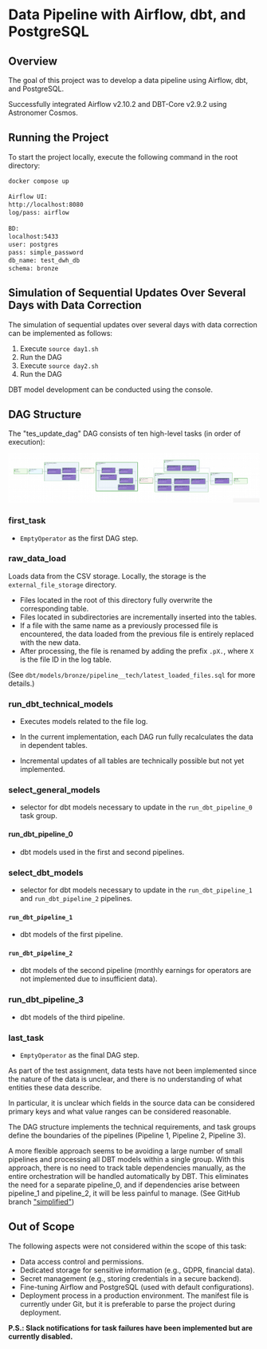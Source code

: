 # Data Pipeline with Airflow, dbt, and PostgreSQL

## Overview
The goal of this project was to develop a data pipeline using Airflow, dbt, and PostgreSQL.

Successfully integrated Airflow v2.10.2 and DBT-Core v2.9.2 using Astronomer Cosmos.

## Running the Project
To start the project locally, execute the following command in the root directory:

```sh
docker compose up
```
```
Airflow UI:
http://localhost:8080
log/pass: airflow

BD: 
localhost:5433
user: postgres
pass: simple_password
db_name: test_dwh_db
schema: bronze
```

## Simulation of Sequential Updates Over Several Days with Data Correction

The simulation of sequential updates over several days with data correction can be implemented as follows:

1. Execute `source day1.sh`
2. Run the DAG
3. Execute `source day2.sh`
4. Run the DAG

DBT model development can be conducted using the console.

## DAG Structure
The "tes_update_dag" DAG consists of ten high-level tasks (in order of execution):

![Here should be an image](https://github.com/dubovikai/dbt_airflow_postgres_csvs/blob/master/dag.png?raw=true)

### first_task
- `EmptyOperator` as the first DAG step.

### raw_data_load
Loads data from the CSV storage. Locally, the storage is the `external_file_storage` directory.

- Files located in the root of this directory fully overwrite the corresponding table.
- Files located in subdirectories are incrementally inserted into the tables.
- If a file with the same name as a previously processed file is encountered, the data loaded from the previous file is entirely replaced with the new data.
- After processing, the file is renamed by adding the prefix `.pX.`, where `X` is the file ID in the log table.

(See `dbt/models/bronze/pipeline__tech/latest_loaded_files.sql` for more details.)

### run_dbt_technical_models
- Executes models related to the file log.

- In the current implementation, each DAG run fully recalculates the data in dependent tables.
- Incremental updates of all tables are technically possible but not yet implemented.

### select_general_models
- selector for dbt models necessary to update in the `run_dbt_pipeline_0` task group.
#### run_dbt_pipeline_0
- dbt models used in the first and second pipelines.

### select_dbt_models
- selector for dbt models necessary to update in the `run_dbt_pipeline_1` and `run_dbt_pipeline_2` pipelines.
#### `run_dbt_pipeline_1` 
- dbt models of the first pipeline.
#### `run_dbt_pipeline_2` 
- dbt models of the second pipeline (monthly earnings for operators are not implemented due to insufficient data).

### run_dbt_pipeline_3
- dbt models of the third pipeline.

### last_task
- `EmptyOperator` as the final DAG step.

As part of the test assignment, data tests have not been implemented since the nature of the data is unclear, and there is no understanding of what entities these data describe.  

In particular, it is unclear which fields in the source data can be considered primary keys and what value ranges can be considered reasonable.

The DAG structure implements the technical requirements, and task groups define the boundaries of the pipelines (Pipeline 1, Pipeline 2, Pipeline 3).

A more flexible approach seems to be avoiding a large number of small pipelines and processing all DBT models within a single group. With this approach, there is no need to track table dependencies manually, as the entire orchestration will be handled automatically by DBT. This eliminates the need for a separate pipeline_0, and if dependencies arise between pipeline_1 and pipeline_2, it will be less painful to manage. (See GitHub branch ["simplified"](https://github.com/dubovikai/dbt_airflow_postgres_csvs/tree/simplified))


## Out of Scope
The following aspects were not considered within the scope of this task:
- Data access control and permissions.
- Dedicated storage for sensitive information (e.g., GDPR, financial data).
- Secret management (e.g., storing credentials in a secure backend).
- Fine-tuning Airflow and PostgreSQL (used with default configurations).
- Deployment process in a production environment. The manifest file is currently under Git, but it is preferable to parse the project during deployment.

**P.S.: Slack notifications for task failures have been implemented but are currently disabled.**
